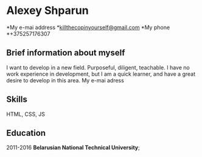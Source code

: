 Alexey Shparun
============

*My e-mai address
  *killthecopinyourself@gmail.com
*My phone
  *+375257176307

Brief information about myself
------------------------------
I want to develop in a new field. Purposeful, diligent, teachable. I have no work experience in development, but I am a quick learner, and have a great desire to develop in this area. My e-mai adress

Skills
----------
HTML, CSS, JS

Education
---------
2011-2016 **Belarusian National Technical University**; 

  
